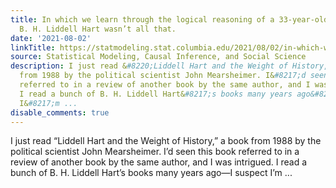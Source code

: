 ```yaml
---
title: In which we learn through the logical reasoning of a 33-year-old book that
  B. H. Liddell Hart wasn’t all that.
date: '2021-08-02'
linkTitle: https://statmodeling.stat.columbia.edu/2021/08/02/in-which-we-learn-through-the-logical-reasoning-of-a-33-year-old-book-that-b-h-liddell-hart-wasnt-all-that/
source: Statistical Modeling, Causal Inference, and Social Science
description: I just read &#8220;Liddell Hart and the Weight of History,&#8221; a book
  from 1988 by the political scientist John Mearsheimer. I&#8217;d seen this book
  referred to in a review of another book by the same author, and I was intrigued.
  I read a bunch of B. H. Liddell Hart&#8217;s books many years ago&#8212;I suspect
  I&#8217;m ...
disable_comments: true
---
```

I just read &#8220;Liddell Hart and the Weight of History,&#8221; a book from 1988 by the political scientist John Mearsheimer. I&#8217;d seen this book referred to in a review of another book by the same author, and I was intrigued. I read a bunch of B. H. Liddell Hart&#8217;s books many years ago&#8212;I suspect I&#8217;m ...